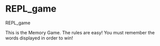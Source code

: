 # REPL_game
REPL_game

This is the Memory Game.  The rules are easy! You must remember the words displayed in order to win! 
